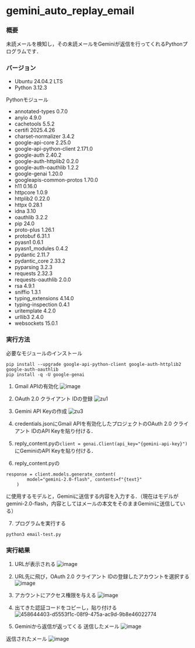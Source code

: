# gemini_auto_replay_email
### 概要
未読メールを検知し，その未読メールをGeminiが返信を行ってくれるPythonプログラムです．

### バージョン
- Ubuntu 24.04.2 LTS
- Python 3.12.3

Pythonモジュール
- annotated-types          0.7.0
- anyio                    4.9.0
- cachetools               5.5.2
- certifi                  2025.4.26
- charset-normalizer       3.4.2
- google-api-core          2.25.0
- google-api-python-client 2.171.0
- google-auth              2.40.2
- google-auth-httplib2     0.2.0
- google-auth-oauthlib     1.2.2
- google-genai             1.20.0
- googleapis-common-protos 1.70.0
- h11                      0.16.0
- httpcore                 1.0.9
- httplib2                 0.22.0
- httpx                    0.28.1
- idna                     3.10
- oauthlib                 3.2.2
- pip                      24.0
- proto-plus               1.26.1
- protobuf                 6.31.1
- pyasn1                   0.6.1
- pyasn1_modules           0.4.2
- pydantic                 2.11.7
- pydantic_core            2.33.2
- pyparsing                3.2.3
- requests                 2.32.3
- requests-oauthlib        2.0.0
- rsa                      4.9.1
- sniffio                  1.3.1
- typing_extensions        4.14.0
- typing-inspection        0.4.1
- uritemplate              4.2.0
- urllib3                  2.4.0
- websockets               15.0.1

### 実行方法
必要なモジュールのインストール
```
pip install --upgrade google-api-python-client google-auth-httplib2 google-auth-oauthlib
pip install -q -U google-genai
```

1. Gmail APIの有効化
![image](https://github.com/user-attachments/assets/44213da2-d887-41bc-8458-1f0d0d8d95d0)

1. OAuth 2.0 クライアント IDの登録
![zu1](https://github.com/user-attachments/assets/bd992477-4606-4305-bbce-bab79ee84801)

1. Gemini API Keyの作成
![zu3](https://github.com/user-attachments/assets/faf42284-8b77-4e0c-ae62-0823566325d8)

1. credentials.jsonにGmail APIを有効化したプロジェクトのOAuth 2.0 クライアント IDのAPI Keyを貼り付ける．
1. reply_content.pyの`client = genai.Client(api_key="{gemini-api-key}")`にGeminiのAPI Keyを貼り付ける．
1. reply_content.pyの
```
response = client.models.generate_content(
        model="gemini-2.0-flash", contents=f"{text}"
    )
```
  に使用するモデルと，Geminiに送信する内容を入力する．（現在はモデルがgemini-2.0-flash，内容としてはメールの本文をそのままGeminiに送信している）
  
7. プログラムを実行する
```
python3 email-test.py
```

### 実行結果
1. URLが表示される
![image](https://github.com/user-attachments/assets/21a85f8c-7c93-4792-b7c5-99f0fbd82e60)

1. URL先に飛び，OAuth 2.0 クライアント IDの登録したアカウントを選択する
![image](https://github.com/user-attachments/assets/3e0997bf-75cf-4282-9077-b2c2ccaae879)

1. アカウントにアクセス権限を与える
![image](https://github.com/user-attachments/assets/f10b5450-b5f4-4176-bf99-f1c023627f18)

1. 出てきた認証コードをコピーし，貼り付ける
![458644403-d5553f1c-08f9-475a-ac9d-9b8e46022774](https://github.com/user-attachments/assets/4a270a0b-1638-4571-b8f4-de97d792931f)

1. Geminiから返信が返ってくる
送信したメール
![image](https://github.com/user-attachments/assets/29f0c9dc-50a1-4367-b6fc-13087b5701f6)

返信されたメール
![image](https://github.com/user-attachments/assets/ed939bbb-c975-45be-a373-c5c3817d9f63)




